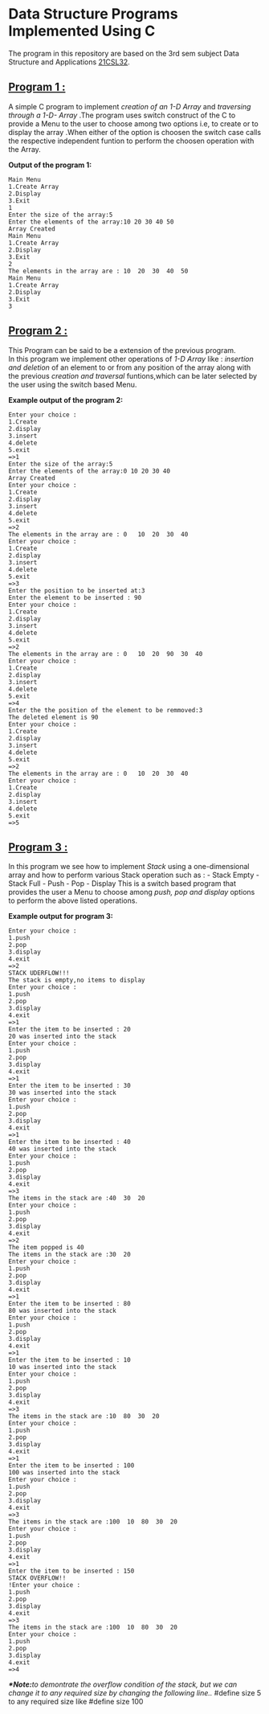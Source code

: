 # Data Structure Programs Implemented Using C

The program in this repository are based on the 3rd sem subject Data Structure and Applications [21CSL32](https://vtu.ac.in/pdf/2021syll/cssyll.pdf).
## [Program 1 :](arrop.c)
A simple C program to implement <i>creation of an 1-D Array </i> and  <i>traversing through a 1-D- Array </i>.The program uses switch
construct of the C to provide a Menu to the user to choose among two options i.e, to create or to display the array .When either of the 
option is choosen the switch case calls the respective independent funtion to perform the choosen operation with the Array.<br>

<b>Output of the program 1:</b>

    Main Menu
    1.Create Array
    2.Display
    3.Exit
    1
    Enter the size of the array:5
    Enter the elements of the array:10 20 30 40 50
    Array Created
    Main Menu
    1.Create Array
    2.Display
    3.Exit
    2
    The elements in the array are : 10	20	30	40	50	
    Main Menu
    1.Create Array
    2.Display
    3.Exit
    3
## [Program 2 :](arrayadvop.c) 
This Program can be said to be a extension of the previous program.<br>
In this program we implement other operations of <i>1-D Array</i> like : <i>insertion and deletion </i>of an element to or from any 
position of the array along with the previous <i>creation and traversal </i>funtions,which can be later selected by the 
user using the switch based Menu.

<b>Example output of the program 2: </b>

```
Enter your choice :
1.Create
2.display
3.insert
4.delete
5.exit
=>1
Enter the size of the array:5
Enter the elements of the array:0 10 20 30 40 
Array Created
Enter your choice :
1.Create
2.display
3.insert
4.delete
5.exit
=>2
The elements in the array are : 0   10  20  30  40
Enter your choice :
1.Create
2.display
3.insert
4.delete
5.exit
=>3
Enter the position to be inserted at:3
Enter the element to be inserted : 90
Enter your choice :
1.Create
2.display
3.insert
4.delete
5.exit
=>2
The elements in the array are : 0   10  20  90  30  40	
Enter your choice :
1.Create
2.display
3.insert
4.delete
5.exit
=>4
Enter the the position of the element to be remmoved:3
The deleted element is 90
Enter your choice :
1.Create
2.display
3.insert
4.delete
5.exit
=>2
The elements in the array are : 0   10  20  30  40	
Enter your choice :
1.Create
2.display
3.insert
4.delete
5.exit
=>5
```

## [Program 3 :](arrstack.c)

In this program we see how to implement <i>Stack</i> using a one-dimensional array and how to perform various Stack operation 
such as :
    - Stack Empty
    - Stack Full
    - Push
    - Pop
    - Display
This is a switch based program that provides the user a Menu to choose among <i>push, pop and display </i>options to perform 
the above listed operations.

<b>Example output for program 3:</b>
```
Enter your choice :
1.push
2.pop
3.display
4.exit
=>2
STACK UDERFLOW!!!
The stack is empty,no items to display
Enter your choice :
1.push
2.pop
3.display
4.exit
=>1
Enter the item to be inserted : 20
20 was inserted into the stack
Enter your choice :
1.push
2.pop
3.display
4.exit
=>1
Enter the item to be inserted : 30
30 was inserted into the stack
Enter your choice :
1.push
2.pop
3.display
4.exit
=>1
Enter the item to be inserted : 40
40 was inserted into the stack
Enter your choice :
1.push
2.pop
3.display
4.exit
=>3
The items in the stack are :40  30  20  
Enter your choice :
1.push
2.pop
3.display
4.exit
=>2
The item popped is 40
The items in the stack are :30  20  
Enter your choice :
1.push
2.pop
3.display
4.exit
=>1
Enter the item to be inserted : 80
80 was inserted into the stack
Enter your choice :
1.push
2.pop
3.display
4.exit
=>1
Enter the item to be inserted : 10
10 was inserted into the stack
Enter your choice :
1.push
2.pop
3.display
4.exit
=>3
The items in the stack are :10  80  30  20  
Enter your choice :
1.push
2.pop
3.display
4.exit
=>1
Enter the item to be inserted : 100
100 was inserted into the stack
Enter your choice :
1.push
2.pop
3.display
4.exit
=>3
The items in the stack are :100  10  80  30  20  
Enter your choice :
1.push
2.pop
3.display
4.exit
=>1
Enter the item to be inserted : 150
STACK OVERFLOW!!
!Enter your choice :
1.push
2.pop
3.display
4.exit
=>3
The items in the stack are :100  10  80  30  20  
Enter your choice :
1.push
2.pop
3.display
4.exit
=>4
```
<i><b>*Note:</b>to demontrate the overflow condition of the stack, but we can change it to any required size by changing the following line..</i>
    #define size 5
to any required size like
    #define size 100


